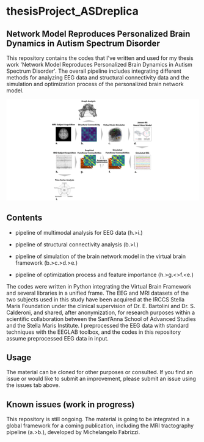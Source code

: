 # thesisProject_ASDreplica

## Network Model Reproduces Personalized Brain Dynamics in Autism Spectrum Disorder

This repository contains the codes that I've written and used for my thesis work 'Network Model Reproduces Personalized Brain Dynamics in Autism Spectrum Disorder'. 
The overall pipeline includes integrating different methods for analyzing EEG data and structural connectivity data and the simulation and optimization process of the personalized brain network model.




![workflow](./thesis_workflow.png )



## Contents

-  pipeline of multimodal analysis for EEG data (h.>i.)
        
-  pipeline of structural connectivity analysis (b.>l.)

-  pipeline of simulation of the brain network model in the virtual brain framework (b.>c.>d.>e.)

-  pipeline of optimization process and feature importance (h.>g.<>f.<e.)

  The codes were written in Python integrating the Virtual Brain Framework and several libraries in a unified frame.
  The EEG and MRI datasets of the two subjects used in this study have been acquired at the IRCCS Stella Maris Foundation under the clinical supervision of Dr. E. Bartolini and Dr. S. Calderoni, and shared, after anonymization, for research purposes within a scientific collaboration between the Sant’Anna School of Advanced Studies and the Stella Maris Institute.
  I preprocessed the EEG data with standard techniques with the EEGLAB toolbox, and the codes in this repository assume preprocessed EEG data in input. 
  
  
## Usage
The material can be cloned for other purposes or consulted.
If you find an issue or would like to submit an improvement, please submit an issue using the issues tab above. 

## Known issues (work in progress)
This repository is still ongoing. The material is going to be integrated in a global framework for a coming publication, including the MRI tractography pipeline (a.>b.), developed by Michelangelo Fabrizzi.
